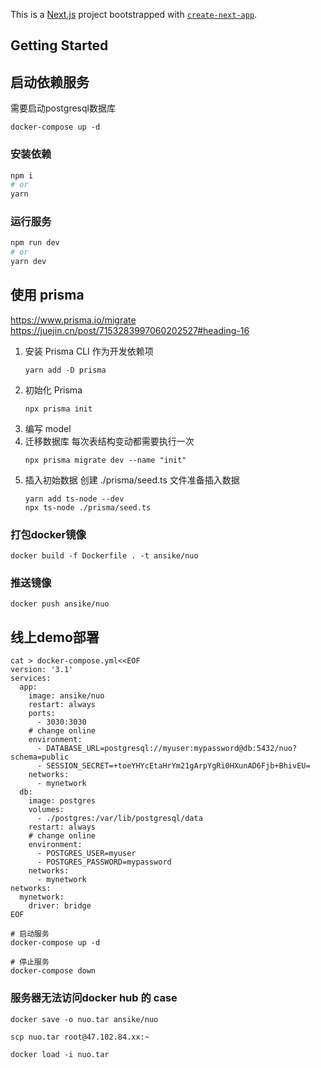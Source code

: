 This is a [Next.js](https://nextjs.org/) project bootstrapped with [`create-next-app`](https://github.com/vercel/next.js/tree/canary/packages/create-next-app).

## Getting Started

## 启动依赖服务
需要启动postgresql数据库
```shell
docker-compose up -d
```

### 安装依赖

```bash
npm i
# or
yarn 
```

### 运行服务

```bash
npm run dev
# or
yarn dev
```

## 使用 prisma

https://www.prisma.io/migrate
https://juejin.cn/post/7153283997060202527#heading-16

1. 安装 Prisma CLI 作为开发依赖项
   ```shell
   yarn add -D prisma
   ```
2. 初始化 Prisma
   ```shell
   npx prisma init
   ```
3. 编写 model
4. 迁移数据库
   每次表结构变动都需要执行一次
   ```shell
   npx prisma migrate dev --name "init"
   ```
5. 插入初始数据
   创建 ./prisma/seed.ts 文件准备插入数据
   ```shell
   yarn add ts-node --dev
   npx ts-node ./prisma/seed.ts
   ```

### 打包docker镜像
```shell
docker build -f Dockerfile . -t ansike/nuo
```
### 推送镜像
```shell
docker push ansike/nuo
```

## 线上demo部署
```shell
cat > docker-compose.yml<<EOF
version: '3.1'
services:
  app:
    image: ansike/nuo
    restart: always
    ports:
      - 3030:3030
    # change online
    environment:
      - DATABASE_URL=postgresql://myuser:mypassword@db:5432/nuo?schema=public
      - SESSION_SECRET=+toeYHYcEtaHrYm21gArpYgRi0HXunAD6Fjb+BhivEU= 
    networks:
      - mynetwork
  db:
    image: postgres
    volumes:
      - ./postgres:/var/lib/postgresql/data
    restart: always
    # change online
    environment:
      - POSTGRES_USER=myuser
      - POSTGRES_PASSWORD=mypassword
    networks:
      - mynetwork
networks:
  mynetwork:
    driver: bridge
EOF

# 启动服务
docker-compose up -d

# 停止服务
docker-compose down
```

### 服务器无法访问docker hub 的 case
```shell
docker save -o nuo.tar ansike/nuo

scp nuo.tar root@47.102.84.xx:~

docker load -i nuo.tar 
```
